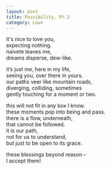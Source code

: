 ```yaml
---
layout: post
title: Possibility, Pt.2
category: Love
---
```


it's nice to love you,  
expecting nothing.  
naivete leaves me,  
dreams disperse, dew-like.

it’s just me, here in my life,  
seeing you, over there in yours.  
our paths veer like mountain roads,  
diverging, colliding, sometimes  
gently touching for a moment or two.

this will not fit in any box I know.  
these moments pop into being and pass.  
there is a flow, underneath,  
that cannot be followed.  
it is our path,  
not for us to understand,  
but just to be open to its grace.

these blessings beyond reason –  
I accept them!
